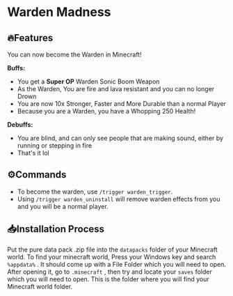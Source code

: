 # Warden Madness
## 🔥Features
You can now become the Warden in Minecraft!

**Buffs:**
- You get a **Super OP** Warden Sonic Boom Weapon
- As the Warden, You are fire and lava resistant and you can no longer Drown
- You are now 10x Stronger, Faster and More Durable than a normal Player
- Because you are a Warden, you have a Whopping 250 Health!

**Debuffs:**
- You are blind, and can only see people that are making sound, either by running or stepping in fire
- That's it lol

## ⚙️Commands
+ To become the warden, use `/trigger warden_trigger`. 
+ Using  `/trigger warden_uninstall` will remove warden effects from you and you will be a normal player.

## 📥Installation Process
Put the pure data pack .zip file into the `datapacks` folder of your Minecraft world. To find your minecraft world, Press your Windows key and search `%appdata%` . It should come up with a File Folder which you will need to open. After opening it, go to `.minecraft` , then try and locate your `saves` folder which you will need to open. This is the folder where you will find your Minecraft world folder.


